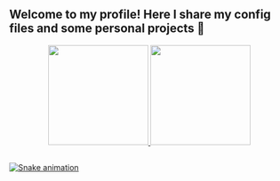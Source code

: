 ## Welcome to my profile! Here I share my config files and some personal projects 🦊

<div align="center">
  <a href="https://github.com/andradexperiments">
  <img height="180em" src="https://github-readme-stats.vercel.app/api?username=andradexperiments&show_icons=true&theme=dark&include_all_commits=true&count_private=true"/>
  <img height="180em" src="https://github-readme-stats.vercel.app/api/top-langs/?username=andradexperiments&layout=compact&langs_count=7&theme=dark"/>
</div>

  ##
  
  ![Snake animation](https://github.com/phiandrade/phiandrade/blob/output/github-contribution-grid-snake.svg)
  
 </div>
